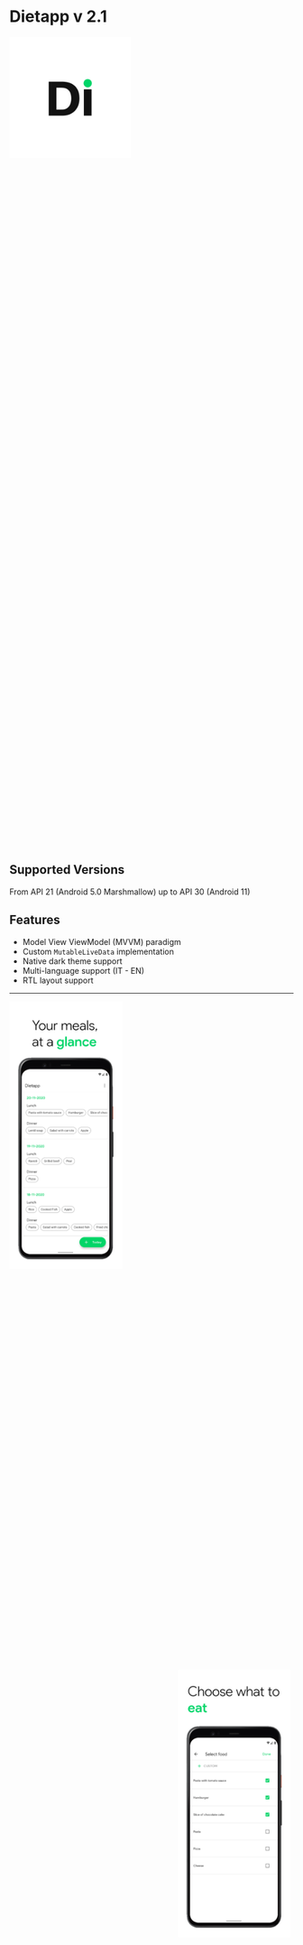 
# Dietapp v 2.1

<p align="center">
<div style="width: 1435px; height: 1435px;">
  <img src="app/screenshots/logo.png" width="15%" height="15%" align="center"/>
</div>
</p>

## Supported Versions
From API 21 (Android 5.0 Marshmallow) up to API 30 (Android 11)

## Features
* Model View ViewModel (MVVM) paradigm
* Custom ```MutableLiveData``` implementation
* Native dark theme support
* Multi-language support (IT - EN)
* RTL layout support

---

<p float="center">
  <div style="width: 499px; height: 1185px;">
  <img src="app/screenshots/Screen_0.png" width="40%" height="40%" align="left"/>
  </div>
  <div style="width: 499px; height: 1185px;">
  <img src="app/screenshots/Screen_1.png" width="40%" height="40%" align="right"/>
  </div>
</p>

<p float="center">
  <div style="width: 499px; height: 1185px;">
  <img src="app/screenshots/Screen_2.png" width="40%" height="40%" align="left"/>
  </div>
  <div style="width: 499px; height: 1185px;">
  <img src="app/screenshots/Screen_3.png" width="40%" height="40%" align="right"/>
  </div>
</p>

<p float="center">
  <div style="width: 499px; height: 1185px;">
  <img src="app/screenshots/Screen_4.png" width="40%" height="40%" align="left"/>
  </div>
</p>
